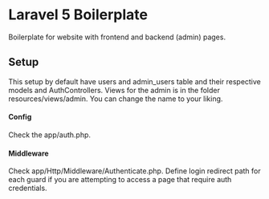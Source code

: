 # Laravel 5 Boilerplate

Boilerplate for website with frontend and backend (admin) pages.

## Setup

This setup by default have users and admin_users table and their respective models and AuthControllers. Views for the admin is in the folder resources/views/admin. You can change the name to your liking.

#### Config

Check the app/auth.php.

#### Middleware

Check app/Http/Middleware/Authenticate.php. Define login redirect path for each guard if you are attempting to access a page that require auth credentials.
